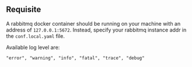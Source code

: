 ## Requisite

A rabbitmq docker container should be running on your machine with an address of `127.0.0.1:5672`. Instead, specify your rabbitmq instance addr in the `conf.local.yaml` file.

Available log level are:

```
"error", "warning", "info", "fatal", "trace", "debug"
```

